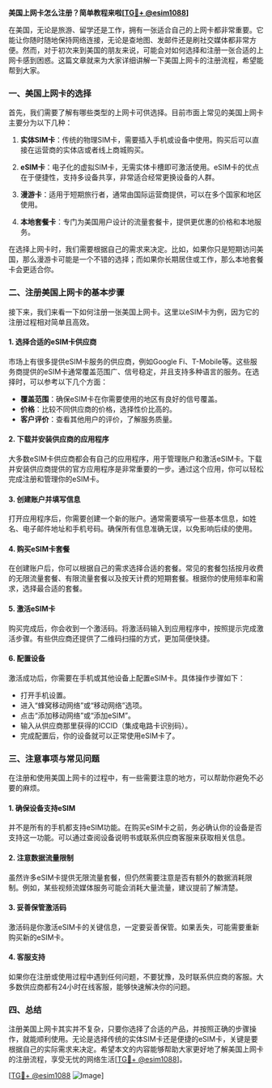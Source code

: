 **美国上网卡怎么注册？简单教程来啦[[TG💪+ @esim1088](https://t.me/s/esim1088)]**

在美国，无论是旅游、留学还是工作，拥有一张适合自己的上网卡都非常重要。它能让你随时随地保持网络连接，无论是查地图、发邮件还是刷社交媒体都非常方便。然而，对于初次来到美国的朋友来说，可能会对如何选择和注册一张合适的上网卡感到困惑。这篇文章就来为大家详细讲解一下美国上网卡的注册流程，希望能帮到大家。

### 一、美国上网卡的选择

首先，我们需要了解有哪些类型的上网卡可供选择。目前市面上常见的美国上网卡主要分为以下几种：

1. **实体SIM卡**：传统的物理SIM卡，需要插入手机或设备中使用。购买后可以直接在运营商的实体店或者线上商城购买。
   
2. **eSIM卡**：电子化的虚拟SIM卡，无需实体卡槽即可激活使用。eSIM卡的优点在于便捷性，支持多设备共享，非常适合经常更换设备的人群。

3. **漫游卡**：适用于短期旅行者，通常由国际运营商提供，可以在多个国家和地区使用。

4. **本地套餐卡**：专门为美国用户设计的流量套餐卡，提供更优惠的价格和本地服务。

在选择上网卡时，我们需要根据自己的需求来决定。比如，如果你只是短期访问美国，那么漫游卡可能是一个不错的选择；而如果你长期居住或工作，那么本地套餐卡会更适合你。

### 二、注册美国上网卡的基本步骤

接下来，我们来看一下如何注册一张美国上网卡。这里以eSIM卡为例，因为它的注册过程相对简单且高效。

#### 1. 选择合适的eSIM卡供应商

市场上有很多提供eSIM卡服务的供应商，例如Google Fi、T-Mobile等。这些服务商提供的eSIM卡通常覆盖范围广、信号稳定，并且支持多种语言的服务。在选择时，可以参考以下几个方面：

- **覆盖范围**：确保eSIM卡在你需要使用的地区有良好的信号覆盖。
- **价格**：比较不同供应商的价格，选择性价比高的。
- **客户评价**：查看其他用户的评价，了解服务质量。

#### 2. 下载并安装供应商的应用程序

大多数eSIM卡供应商都会有自己的应用程序，用于管理账户和激活eSIM卡。下载并安装供应商提供的官方应用程序是非常重要的一步。通过这个应用，你可以轻松完成注册和管理你的eSIM卡。

#### 3. 创建账户并填写信息

打开应用程序后，你需要创建一个新的账户。通常需要填写一些基本信息，如姓名、电子邮件地址和手机号码。确保所有信息准确无误，以免影响后续的使用。

#### 4. 购买eSIM卡套餐

在创建账户后，你可以根据自己的需求选择合适的套餐。常见的套餐包括按月收费的无限流量套餐、有限流量套餐以及按天计费的短期套餐。根据你的使用频率和需求，选择最合适的套餐。

#### 5. 激活eSIM卡

购买完成后，你会收到一个激活码。将激活码输入到应用程序中，按照提示完成激活步骤。有些供应商还提供了二维码扫描的方式，更加简便快捷。

#### 6. 配置设备

激活成功后，你需要在手机或其他设备上配置eSIM卡。具体操作步骤如下：

- 打开手机设置。
- 进入“蜂窝移动网络”或“移动网络”选项。
- 点击“添加移动网络”或“添加eSIM”。
- 输入从供应商那里获得的ICCID（集成电路卡识别码）。
- 完成配置后，你的设备就可以正常使用eSIM卡了。

### 三、注意事项与常见问题

在注册和使用美国上网卡的过程中，有一些需要注意的地方，可以帮助你避免不必要的麻烦。

#### 1. 确保设备支持eSIM

并不是所有的手机都支持eSIM功能。在购买eSIM卡之前，务必确认你的设备是否支持这一功能。可以通过查阅设备说明书或联系供应商客服来获取相关信息。

#### 2. 注意数据流量限制

虽然许多eSIM卡提供无限流量套餐，但仍然需要注意是否有额外的数据消耗限制。例如，某些视频流媒体服务可能会消耗大量流量，建议提前了解清楚。

#### 3. 妥善保管激活码

激活码是你激活eSIM卡的关键信息，一定要妥善保管。如果丢失，可能需要重新购买新的eSIM卡。

#### 4. 客服支持

如果你在注册或使用过程中遇到任何问题，不要犹豫，及时联系供应商的客服。大多数供应商都有24小时在线客服，能够快速解决你的问题。

### 四、总结

注册美国上网卡其实并不复杂，只要你选择了合适的产品，并按照正确的步骤操作，就能顺利使用。无论是选择传统的实体SIM卡还是便捷的eSIM卡，关键是要根据自己的实际需求来决定。希望本文的内容能够帮助大家更好地了解美国上网卡的注册流程，享受无忧的网络生活[[TG💪+ @esim1088](https://t.me/s/esim1088)]。

[[TG💪+ @esim1088](https://t.me/s/esim1088) ![Image](https://i.postimg.cc/4NQfJmqS/Snipaste-2025-05-13-00-14-12.png)]